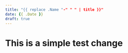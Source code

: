```yaml
---
title: "{{ replace .Name "-" " " | title }}"
date: {{ .Date }}
draft: true
---
```

# This is a simple test change
